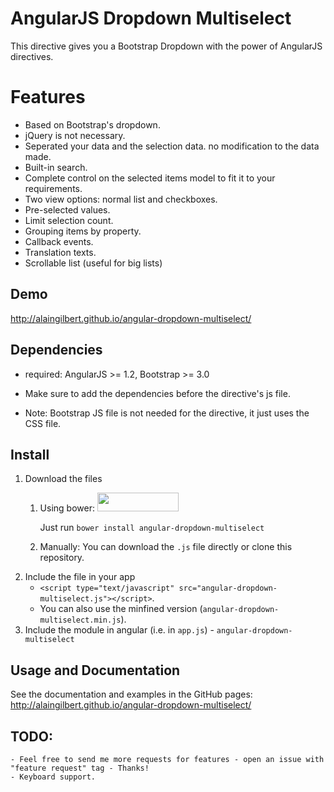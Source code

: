 # AngularJS Dropdown Multiselect
This directive gives you a Bootstrap Dropdown with the power of AngularJS directives.

# Features
- Based on Bootstrap's dropdown.
- jQuery is not necessary.
- Seperated your data and the selection data. no modification to the data made.
- Built-in search.
- Complete control on the selected items model to fit it to your requirements.
- Two view options: normal list and checkboxes.
- Pre-selected values.
- Limit selection count.
- Grouping items by property.
- Callback events.
- Translation texts.
- Scrollable list (useful for big lists)

## Demo
http://alaingilbert.github.io/angular-dropdown-multiselect/

## Dependencies
- required: AngularJS >= 1.2, Bootstrap >= 3.0

- Make sure to add the dependencies before the directive's js file. 
- Note: Bootstrap JS file is not needed for the directive, it just uses the CSS file.

## Install
1. Download the files
	1. Using bower: <img src="http://benschwarz.github.io/bower-badges/badge@2x.png" width="130" height="30"> 
	
		Just run `bower install angular-dropdown-multiselect`
	2. Manually:
		You can download the `.js` file directly or clone this repository.
2. Include the file in your app
	- `<script type="text/javascript" src="angular-dropdown-multiselect.js"></script>`.
	- You can also use the minfined version (`angular-dropdown-multiselect.min.js`).
3. Include the module in angular (i.e. in `app.js`) - `angular-dropdown-multiselect`


## Usage and Documentation
See the documentation and examples in the GitHub pages:
http://alaingilbert.github.io/angular-dropdown-multiselect/

## TODO:
	- Feel free to send me more requests for features - open an issue with "feature request" tag - Thanks!
	- Keyboard support.
